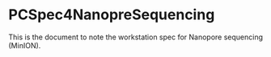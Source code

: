 # PCSpec4NanopreSequencing
This is the document to note the workstation spec for Nanopore sequencing (MinION).
